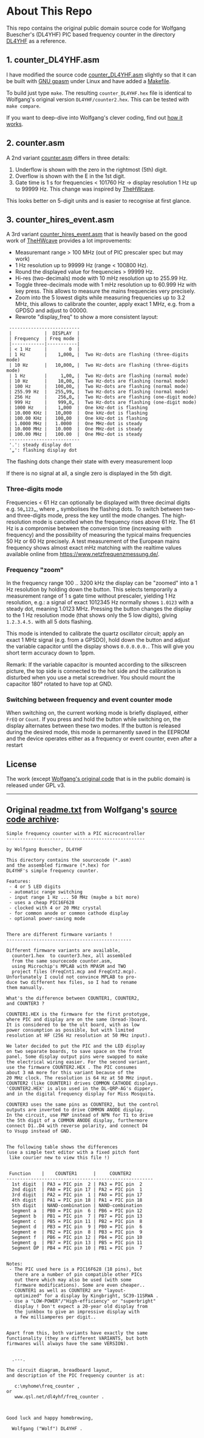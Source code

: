 # About This Repo

This repo contains the original public domain source code for Wolfgang Buescher's (DL4YHF)
PIC based frequency counter in the directory [DL4YHF](DL4YHF) as a reference.

## 1. counter_DL4YHF.asm
I have modified the source code [counter_DL4YHF.asm](counter_DL4YHF.asm) slightly so that it can be
built with [GNU gpasm](https://gputils.sourceforge.io/) under Linux and have added a [Makefile](Makefile).

To build just type `make`. The resulting `counter_DL4YHF.hex` file is identical
to Wolfgang's original version `DL4YHF/counter2.hex`. This can be tested with `make compare`.

If you want to deep-dive into Wolfgang's clever coding, find out [how it works](HowItWorks.md).

## 2. counter.asm
A 2nd variant [counter.asm](counter.asm) differs in three details:
1. Underflow is shown with the zero in the rightmost (5th) digit.
2. Overflow is shown with the E in the 1st digit.
3. Gate time is 1 s for frequencies < 101760 Hz -> display resolution 1 Hz up to 99999 Hz.
   This change was inspired by [TheHWcave](https://github.com/TheHWcave/PIC-freq.counter-modification).

This looks better on 5-digit units and is easier to recognise at first glance.

## 3. counter_hires_event.asm
A 3rd variant [counter_hires_event.asm](counter_hires_event.asm) that is heavily based on the good work of
[TheHWcave](https://github.com/TheHWcave/PIC-freq.counter-modification)
provides a lot improvements:

* Measuremant range > 100 MHz (out of PIC prescaler spec but may work)
* 1 Hz resolution up to 99999 Hz (range < 100800 Hz).
* Round the displayed value for frequencies > 99999 Hz.
* Hi-res (two-decimals) mode with 10 mHz resolution up to 255.99 Hz.
* Toggle three-decimals mode with 1 mHz resolution up to 60.999 Hz with key press.
This allows to measure the mains frequencies very precisely.
* Zoom into the 5 lowest digits while measuring frequencies up to 3.2 MHz, this allows to
calibrate the counter, apply exact 1 MHz, e.g. from a GPDSO and adjust to 00000.
* Rewrote "display_freq" to show a more consistent layout:

````
 --------------------------
 |            |  DISPLAY  |
 | Frequency  | Freq mode |
 |------------|-----------|
 | < 1 Hz     |        0  |
 | 1 Hz       |    1„000„ |  Two Hz-dots are flashing (three-digits mode)
 | 10 Hz      |   10„000„ |  Two Hz-dots are flashing (three-digits mode)
 | 1 Hz       |     1„00„ |  Two Hz-dots are flashing (normal mode)
 | 10 Hz      |    10„00„ |  Two Hz-dots are flashing (normal mode)
 | 100 Hz     |   100„00„ |  Two Hz-dots are flashing (normal mode)
 | 255.99 Hz  |   255„99„ |  Two Hz-dots are flashing (normal mode)
 | 256 Hz     |    256„0„ |  Two Hz-dots are flashing (one-digit mode)
 | 999 Hz     |    999„0„ |  Two Hz-dots are flashing (one-digit mode)
 | 1000 Hz    |    1„000  |  One kHz-dot is flashing
 | 10.000 KHz |   10„000  |  One kHz-dot is flashing
 | 100.00 KHz |   100„00  |  One kHz-dot is flashing
 | 1.0000 MHz |   1.0000  |  One MHz-dot is steady
 | 10.000 MHz |   10.000  |  One MHz-dot is steady
 | 100.00 MHz |   100.00  |  One MHz-dot is steady
 --------------------------
 '.': steady display dot
 '„': flashing display dot
````

The flashing dots change their state with every measurement loop

If there is no signal at all, a single zero is displayed in the 5th digit.

### Three-digits mode
Frequencies < 61 Hz can optionally be displayed with three decimal digits e.g. `50„123„`,
where `„` symbolises the flashing dots.
To switch between two- and three-digits mode, press the key until the mode changes.
The high-resolution mode is cancelled when the frequency rises above 61 Hz.
The 61 Hz is a compromise between the conversion time (increasing with frequency) and the possibility
of measuring the typical mains frequencies 50 Hz or 60 Hz precisely.
A test measurement of the European mains frequency shows almost exact mHz matching
with the realtime values available online from https://www.netzfrequenzmessung.de/.

### Frequency "zoom"
In the frequency range 100 .. 3200 kHz the display can be "zoomed" into a 1 Hz resolution
by holding down the button. This selects temporarily a measurement range of 1 s gate time
without prescaler, yielding 1 Hz resolution,
e.g.: a signal of exact 1012345 Hz normally shows `1.0123` with a steady dot, meaning 1.0123 MHz.
Pressing the button changes the display to the 1 Hz resolution mode (that shows only the 5 low digits),
giving `1.2.3.4.5.` with all 5 dots flashing.

This mode is intended to calibrate the quartz oscillator circuit; apply an exact 1 MHz signal
(e.g. from a GPSDO), hold down the button and adjust the variable capacitor until the display shows `0.0.0.0.0.`.
This will give you short term accuracy down to 1ppm.

Remark: If the variable capacitor is mounted according to the silkscreen picture, the top side
is connected to the hot side and the calibration is disturbed when you use a metal screwdriver.
You should mount the capacitor 180° rotated to have top at GND.

### Switching between frequency and event counter mode
When switching on, the current working mode is briefly displayed, either `FrEQ` or `Count`.
If you press and hold the button while switching on, the display alternates between these two modes.
If the button is released during the desired mode, this mode is permanently saved in the EEPROM
and the device operates either as a frequency or event counter, even after a restart

## License
The work (except [Wolfgang's original code](DL4YHF) that is in the public domain) is released under GPL v3.

-----

## Original [readme.txt](DL4YHF/readme.txt) from Wolfgang's [source code archive](https://www.qsl.net/dl4yhf/freq_counter/freq_counter.zip):

````
Simple frequency counter with a PIC microcontroller
---------------------------------------------------

by Wolfgang Buescher, DL4YHF

This directory contains the sourcecode (*.asm)
and the assembled firmware (*.hex) for
DL4YHF's simple frequency counter.

Features:
 - 4 or 5 LED digits
 - automatic range switching
 - input range 1 Hz ... 50 MHz (maybe a bit more)
 - uses a cheap PIC16F628
 - clocked with 4 or 20 MHz crystal
 - for common anode or common cathode display
 - optional power-saving mode


There are different firmware variants !
----------------------------------------------

Different firmware variants are available,
  counter1.hex  to counter3.hex, all assembled
  from the same sourcecode counter.asm,
  using Microchip's MPLAB with MPASM and TWO
  project files (FreqCnt1.mcp and FreqCnt2.mcp).
Unfortunately I could not convince MPLAB to pro-
duce two different hex files, so I had to rename
them manually.

What's the difference between COUNTER1, COUNTER2,
and COUNTER3 ?

COUNTER1.HEX is the firmware for the first prototype,
where PIC and display are on the same (bread-)board.
It is considered to be the ult board, with as low
power consumption as possible, but with limited
resolution at HF (256 Hz resolution at 50 MHz input).

We later decided to put the PIC and the LED display
on two separate boards, to save space on the front
panel. Some display output pins were swapped to make
the electrical wiring easier. For the second variant,
use the firmware COUNTER2.HEX . The PIC consumes
about 3 mA more for this variant because of the
20 MHz clock. The resolution is 64 Hz at 50 MHz input.
COUNTER2 (like COUNTER1) drives COMMON CATHODE displays.
'COUNTER2.HEX' is also used in the DL-QRP-AG's dipper,
and in the digital frequency display for Miss Mosquita.

COUNTER3 uses the same pins as COUNTER2, but the control
outputs are inverted to drive COMMON ANODE display.
In the circuit, use PNP instead of NPN for T1 to drive
the 5th digit of a COMMON ANODE display, furthermore
connect D1..D4 with reverse polarity, and connect D4
to Vsupp instead of GND.


The following table shows the differences
(use a simple text editor with a fixed pitch font
 like courier new to view this file !)


 Function    |    COUNTER1      |     COUNTER2
------------------------------------------------------
  1st digit  | PA3 = PIC pin  2 | PA3 = PIC pin  2
  2nd digit  | PA0 = PIC pin 17 | PA2 = PIC pin  1
  3rd digit  | PA2 = PIC pin  1 | PA0 = PIC pin 17
  4th digit  | PA1 = PIC pin 18 | PA1 = PIC pin 18
  5th digit  | NAND-combination | NAND-combination
  Segment a  | PB0 = PIC pin  6 | PB6 = PIC pin 12
  Segment b  | PB1 = PIC pin  7 | PB7 = PIC pin 13
  Segment c  | PB5 = PIC pin 11 | PB2 = PIC pin  8
  Segment d  | PB3 = PIC pin  9 | PB0 = PIC pin  6
  Segment e  | PB2 = PIC pin  8 | PB3 = PIC pin  9
  Segment f  | PB6 = PIC pin 12 | PB4 = PIC pin 10
  Segment g  | PB7 = PIC pin 13 | PB5 = PIC pin 11
  Segment DP | PB4 = PIC pin 10 | PB1 = PIC pin  7


Notes:
 - The PIC used here is a PIC16F628 (18 pins), but
   there are a number of pin compatible other PICs
   out there which may also be used (with some
   firmware modifications). Some are even cheaper..
 - COUNTER1 as well as COUNTER2 are "layout-
   optimized" for a display by Kingbright, SC39-11SRWA .
 - Use a "LOW-POWER"/"High-efficiency" or "superbright"
   display ! Don't expect a 20-year old display from
   the junkbox to give an impressive display with
   a few milliamperes per digit..


Apart from this, both variants have exactly the same
functionality (they are different VARIANTS, but both
firmwares will always have the same VERSION).


  .---.

The circuit diagram, breadboard layout,
and description of the PIC frequency counter is at:

   c:\myhome\freq_counter ,
or
   www.qsl.net/dl4yhf/freq_counter .



Good luck and happy homebrewing,

  Wolfgang ("Wolf") DL4YHF .

````

